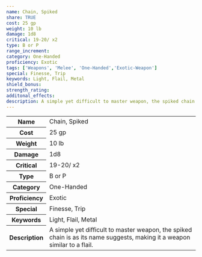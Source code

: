 ```yaml
---
name: Chain, Spiked
share: TRUE
cost: 25 gp
weight: 10 lb
damage: 1d8
critical: 19-20/ x2
type: B or P
range_increment: 
category: One-Handed
proficiency: Exotic
tags: ['Weapons', 'Melee', 'One-Handed','Exotic-Weapon']
special: Finesse, Trip
keywords: Light, Flail, Metal
shield_bonus: 
strength_rating: 
additonal_effects: 
description: A simple yet difficult to master weapon, the spiked chain is as its name suggests, making it a weapon similar to a flail.
---
```

<p><span style="overflow-x: auto;"><table><tbody><tr><th>Name</th><td>Chain, Spiked</td></tr><tr><th>Cost</th><td>25 gp</td></tr><tr><th>Weight</th><td>10 lb</td></tr><tr><th>Damage</th><td>1d8</td></tr><tr><th>Critical</th><td>19-20/ x2</td></tr><tr><th>Type</th><td>B or P</td></tr><tr><th>Category</th><td>One-Handed</td></tr><tr><th>Proficiency</th><td>Exotic</td></tr><tr><th>Special</th><td>Finesse, Trip</td></tr><tr><th>Keywords</th><td>Light, Flail, Metal</td></tr><tr><th>Description</th><td>A simple yet difficult to master weapon, the spiked chain is as its name suggests, making it a weapon similar to a flail.</td></tr></tbody></table></span></p>